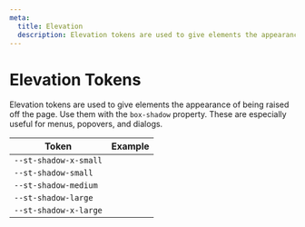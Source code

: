```yaml
---
meta:
  title: Elevation
  description: Elevation tokens are used to give elements the appearance of being raised off the page.
---
```


# Elevation Tokens

Elevation tokens are used to give elements the appearance of being raised off the page. Use them with the `box-shadow` property. These are especially useful for menus, popovers, and dialogs.

| Token                 | Example                                                                          |
| --------------------- | -------------------------------------------------------------------------------- |
| `--st-shadow-x-small` | <div class="elevation-demo" style="box-shadow: var(--st-shadow-x-small);"></div> |
| `--st-shadow-small`   | <div class="elevation-demo" style="box-shadow: var(--st-shadow-small);"></div>   |
| `--st-shadow-medium`  | <div class="elevation-demo" style="box-shadow: var(--st-shadow-medium);"></div>  |
| `--st-shadow-large`   | <div class="elevation-demo" style="box-shadow: var(--st-shadow-large);"></div>   |
| `--st-shadow-x-large` | <div class="elevation-demo" style="box-shadow: var(--st-shadow-x-large);"></div> |
